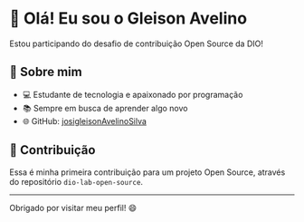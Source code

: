 # 👋 Olá! Eu sou o Gleison Avelino

Estou participando do desafio de contribuição Open Source da DIO!

## 🚀 Sobre mim
- 💻 Estudante de tecnologia e apaixonado por programação
- 📚 Sempre em busca de aprender algo novo
- 🌐 GitHub: [josigleisonAvelinoSilva](https://github.com/josigleisonAvelinoSilva)

## 📌 Contribuição
Essa é minha primeira contribuição para um projeto Open Source, através do repositório `dio-lab-open-source`.

---

Obrigado por visitar meu perfil! 😄
